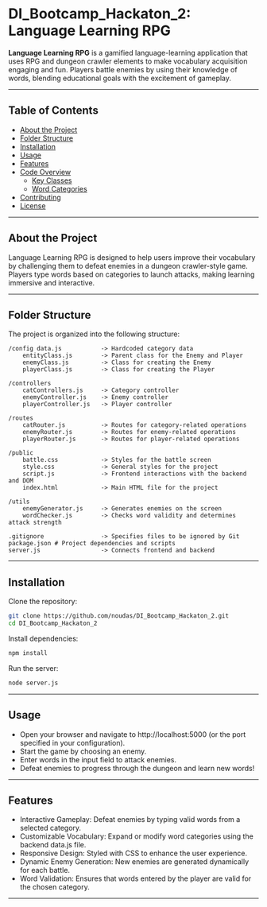 # DI_Bootcamp_Hackaton_2: Language Learning RPG

**Language Learning RPG** is a gamified language-learning application that uses RPG and dungeon crawler elements to make vocabulary acquisition engaging and fun. Players battle enemies by using their knowledge of words, blending educational goals with the excitement of gameplay.

---

## Table of Contents
- [About the Project](#about-the-project)
- [Folder Structure](#folder-structure)
- [Installation](#installation)
- [Usage](#usage)
- [Features](#features)
- [Code Overview](#code-overview)
  - [Key Classes](#key-classes)
  - [Word Categories](#word-categories)
- [Contributing](#contributing)
- [License](#license)


---

## About the Project
Language Learning RPG is designed to help users improve their vocabulary by challenging them to defeat enemies in a dungeon crawler-style game. Players type words based on categories to launch attacks, making learning immersive and interactive.

---

## Folder Structure
The project is organized into the following structure:

    /config data.js           -> Hardcoded category data 
        entityClass.js        -> Parent class for the Enemy and Player 
        enemyClass.js         -> Class for creating the Enemy 
        playerClass.js        -> Class for creating the Player

    /controllers
        catControllers.js     -> Category controller 
        enemyController.js    -> Enemy controller 
        playerController.js   -> Player controller

    /routes 
        catRouter.js          -> Routes for category-related operations 
        enemyRouter.js        -> Routes for enemy-related operations 
        playerRouter.js       -> Routes for player-related operations

    /public 
        battle.css            -> Styles for the battle screen 
        style.css             -> General styles for the project 
        script.js             -> Frontend interactions with the backend and DOM 
        index.html            -> Main HTML file for the project

    /utils 
        enemyGenerator.js     -> Generates enemies on the screen 
        wordChecker.js        -> Checks word validity and determines attack strength

    .gitignore                -> Specifies files to be ignored by Git package.json # Project dependencies and scripts 
    server.js                 -> Connects frontend and backend

---

## Installation

Clone the repository:
   ```bash
   git clone https://github.com/noudas/DI_Bootcamp_Hackaton_2.git
   cd DI_Bootcamp_Hackaton_2
   ```

Install dependencies:

```bash
npm install
```

Run the server:

``` bash
node server.js
```

---

## Usage
* Open your browser and navigate to http://localhost:5000 (or the port specified in your configuration).
* Start the game by choosing an enemy.
* Enter words in the input field to attack enemies.
* Defeat enemies to progress through the dungeon and learn new words!

---

## Features
* Interactive Gameplay: Defeat enemies by typing valid words from a selected category.
* Customizable Vocabulary: Expand or modify word categories using the backend data.js file.
* Responsive Design: Styled with CSS to enhance the user experience.
* Dynamic Enemy Generation: New enemies are generated dynamically for each battle.
* Word Validation: Ensures that words entered by the player are valid for the chosen category.

---
